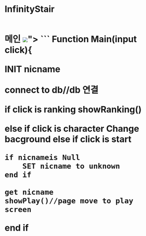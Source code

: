 # InfinityStair
<img src=""></img>

<h1>메인
<img src="<img src=""></img>"></img>
```
Function Main(input click){

INIT nicname

connect to db//db 연결

if click is ranking
	showRanking()
	
else if click is character
	Change bacground
else if click is start
	
	if nicnameis Null
		SET nicname to unknown
	end if

	get nicname
	showPlay()//page move to play screen

end if
```
